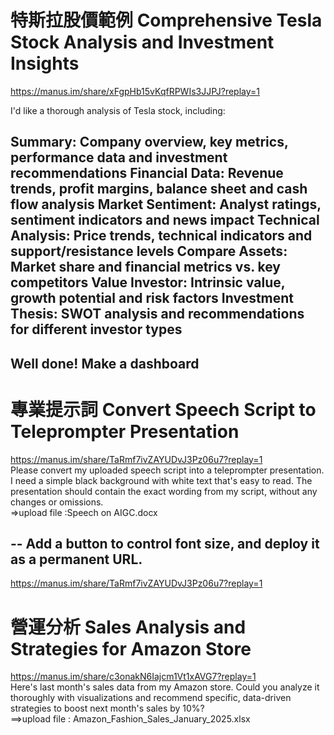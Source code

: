 # 特斯拉股價範例 Comprehensive Tesla Stock Analysis and Investment Insights 
https://manus.im/share/xFgpHb15vKqfRPWIs3JJPJ?replay=1  

I'd like a thorough analysis of Tesla stock, including:

Summary: Company overview, key metrics, performance data and investment recommendations
Financial Data: Revenue trends, profit margins, balance sheet and cash flow analysis
Market Sentiment: Analyst ratings, sentiment indicators and news impact
Technical Analysis: Price trends, technical indicators and support/resistance levels
Compare Assets: Market share and financial metrics vs. key competitors
Value Investor: Intrinsic value, growth potential and risk factors
Investment Thesis: SWOT analysis and recommendations for different investor types
----
Well done! Make a dashboard
---

# 專業提示詞 Convert Speech Script to Teleprompter Presentation  
https://manus.im/share/TaRmf7ivZAYUDvJ3Pz06u7?replay=1  
Please convert my uploaded speech script into a teleprompter presentation. I need a simple black background with white text that's easy to read. The presentation should contain the exact wording from my script, without any changes or omissions.  
=>upload file :Speech on AIGC.docx

--
Add a button to control font size, and deploy it as a permanent URL.   
--
https://manus.im/share/TaRmf7ivZAYUDvJ3Pz06u7?replay=1   

# 營運分析 Sales Analysis and Strategies for Amazon Store
https://manus.im/share/c3onakN6Iajcm1Vt1xAVG7?replay=1  
Here's last month's sales data from my Amazon store. Could you analyze it thoroughly with visualizations and recommend specific, data-driven strategies to boost next month's sales by 10%?  
==>upload file : Amazon_Fashion_Sales_January_2025.xlsx  

